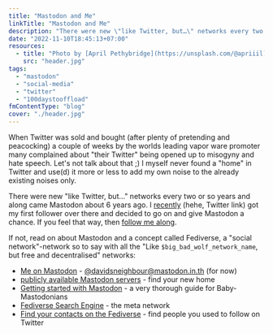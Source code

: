 ```yaml
---
title: "Mastodon and Me"
linkTitle: "Mastodon and Me"
description: "There were new \"like Twitter, but…\" networks every two or so years and along came Mastodon about 6 years ago. I recently got my first follower over there and decided to go on and give Mastodon a chance. If you feel that way, then follow me along."
date: "2022-11-10T18:45:13+07:00"
resources:
  - title: "Photo by [April Pethybridge](https://unsplash.com/@apriiil) via [Unsplash](https://unsplash.com/)"
    src: "header.jpg"
tags:
  - "mastodon"
  - "social-media"
  - "twitter"
  - "100daystooffload"
fmContentType: "blog"
cover: "./header.jpg"
---
```


When Twitter was sold and bought (after plenty of pretending and peacocking) a couple of weeks by the worlds leading vapor ware promoter many complained about "their Twitter" being opened up to misogyny and hate speech. Let's not talk about that ;) I myself never found a "home" in Twitter and use(d) it more or less to add my own noise to the already existing noises only.

There were new "like Twitter, but…" networks every two or so years and along came Mastodon about 6 years ago. I [recently](https://twitter.com/davidsneighbour/status/1586016108477222912) (hehe, Twitter link) got my first follower over there and decided to go on and give Mastodon a chance. If you feel that way, then [follow me along](https://mastodon.in.th/@davidsneighbour).

If not, read on about Mastodon and a concept called Fediverse, a "social network"-network so to say with all the "Like `$big_bad_wolf_network_name`, but free and decentralised" networks:

*   [Me on Mastodon](https://mastodon.in.th/@davidsneighbour) - [@davidsneighbour@mastodon.in.th](https://mastodon.in.th/@davidsneighbour) (for now)
*   [publicly available Mastodon servers](https://joinmastodon.org/servers) - find your new home
*   [Getting started with Mastodon](https://2ality.com/2022/10/mastodon-getting-started.html) - a very thorough guide for Baby-Mastodonians
*   [Fediverse Search Engine](https://fediverse.info/explore/people) - the meta network
*   [Find your contacts on the Fediverse](https://fedifinder.glitch.me/) - find people you used to follow on Twitter
